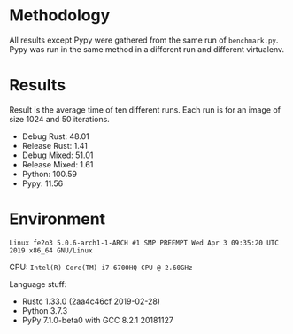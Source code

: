 # Methodology
All results except Pypy were gathered from the same run of `benchmark.py`. Pypy
was run in the same method in a different run and different virtualenv.

# Results
Result is the average time of ten different runs. Each run is for an image of
size 1024 and 50 iterations.

 - Debug Rust: 48.01
 - Release Rust: 1.41
 - Debug Mixed: 51.01
 - Release Mixed: 1.61
 - Python: 100.59
 - Pypy: 11.56

# Environment

`Linux fe2o3 5.0.6-arch1-1-ARCH #1 SMP PREEMPT Wed Apr 3 09:35:20 UTC 2019 x86_64 GNU/Linux`

CPU: `Intel(R) Core(TM) i7-6700HQ CPU @ 2.60GHz`

Language stuff:
 - Rustc 1.33.0 (2aa4c46cf 2019-02-28)
 - Python 3.7.3
 - PyPy 7.1.0-beta0 with GCC 8.2.1 20181127
